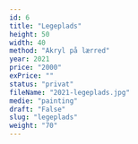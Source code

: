 ```yaml
---
id: 6
title: "Legeplads"
height: 50
width: 40
method: "Akryl på lærred"
year: 2021
price: "2000"
exPrice: ""
status: "privat"
fileName: "2021-legeplads.jpg"
medie: "painting"
draft: "False"
slug: "legeplads"
weight: "70"
---
```

